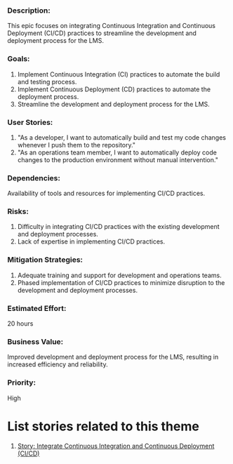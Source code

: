 ### Description: 
This epic focuses on integrating Continuous Integration and Continuous Deployment (CI/CD) practices to streamline the development and deployment process for the LMS.

### Goals:

1. Implement Continuous Integration (CI) practices to automate the build and testing process.
2. Implement Continuous Deployment (CD) practices to automate the deployment process.
3. Streamline the development and deployment process for the LMS.

### User Stories:

1. "As a developer, I want to automatically build and test my code changes whenever I push them to the repository."
2. "As an operations team member, I want to automatically deploy code changes to the production environment without manual intervention."

### Dependencies: 
Availability of tools and resources for implementing CI/CD practices.

### Risks:

1. Difficulty in integrating CI/CD practices with the existing development and deployment processes.
2. Lack of expertise in implementing CI/CD practices.

### Mitigation Strategies:

1. Adequate training and support for development and operations teams.
2. Phased implementation of CI/CD practices to minimize disruption to the development and deployment processes.

### Estimated Effort: 
20 hours

### Business Value: 
Improved development and deployment process for the LMS, resulting in increased efficiency and reliability.

### Priority: 
High

# List stories related to this theme
1. [Story: Integrate Continuous Integration and Continuous Deployment (CI/CD)](/documentation/templates/theme/initiatives/epics/stories/story_template_3_1.md)